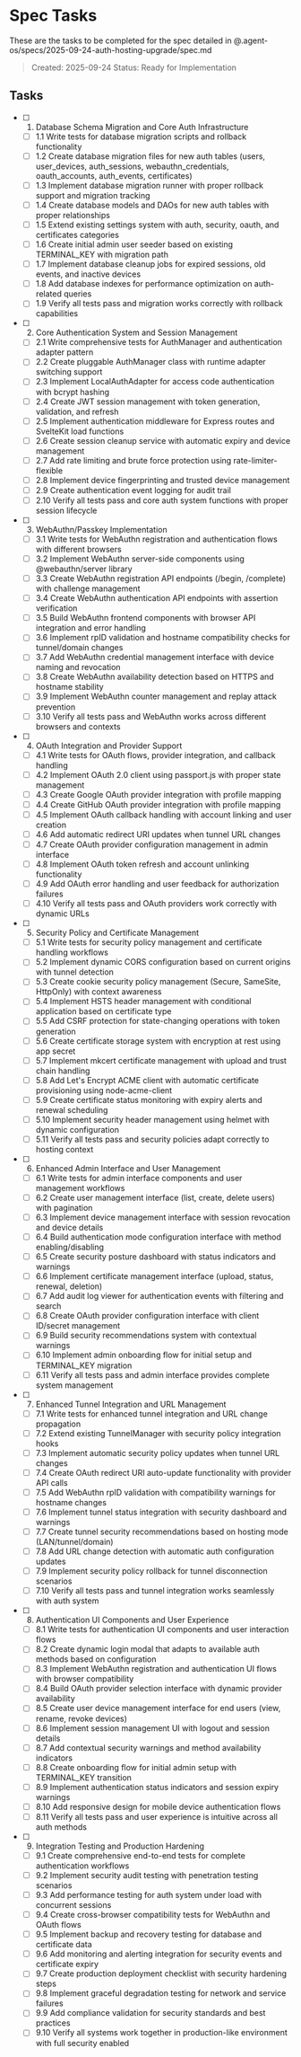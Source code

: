 # Spec Tasks

These are the tasks to be completed for the spec detailed in @.agent-os/specs/2025-09-24-auth-hosting-upgrade/spec.md

> Created: 2025-09-24
> Status: Ready for Implementation

## Tasks

- [ ] 1. Database Schema Migration and Core Auth Infrastructure
  - [ ] 1.1 Write tests for database migration scripts and rollback functionality
  - [ ] 1.2 Create database migration files for new auth tables (users, user_devices, auth_sessions, webauthn_credentials, oauth_accounts, auth_events, certificates)
  - [ ] 1.3 Implement database migration runner with proper rollback support and migration tracking
  - [ ] 1.4 Create database models and DAOs for new auth tables with proper relationships
  - [ ] 1.5 Extend existing settings system with auth, security, oauth, and certificates categories
  - [ ] 1.6 Create initial admin user seeder based on existing TERMINAL_KEY with migration path
  - [ ] 1.7 Implement database cleanup jobs for expired sessions, old events, and inactive devices
  - [ ] 1.8 Add database indexes for performance optimization on auth-related queries
  - [ ] 1.9 Verify all tests pass and migration works correctly with rollback capabilities

- [ ] 2. Core Authentication System and Session Management
  - [ ] 2.1 Write comprehensive tests for AuthManager and authentication adapter pattern
  - [ ] 2.2 Create pluggable AuthManager class with runtime adapter switching support
  - [ ] 2.3 Implement LocalAuthAdapter for access code authentication with bcrypt hashing
  - [ ] 2.4 Create JWT session management with token generation, validation, and refresh
  - [ ] 2.5 Implement authentication middleware for Express routes and SvelteKit load functions
  - [ ] 2.6 Create session cleanup service with automatic expiry and device management
  - [ ] 2.7 Add rate limiting and brute force protection using rate-limiter-flexible
  - [ ] 2.8 Implement device fingerprinting and trusted device management
  - [ ] 2.9 Create authentication event logging for audit trail
  - [ ] 2.10 Verify all tests pass and core auth system functions with proper session lifecycle

- [ ] 3. WebAuthn/Passkey Implementation
  - [ ] 3.1 Write tests for WebAuthn registration and authentication flows with different browsers
  - [ ] 3.2 Implement WebAuthn server-side components using @webauthn/server library
  - [ ] 3.3 Create WebAuthn registration API endpoints (/begin, /complete) with challenge management
  - [ ] 3.4 Create WebAuthn authentication API endpoints with assertion verification
  - [ ] 3.5 Build WebAuthn frontend components with browser API integration and error handling
  - [ ] 3.6 Implement rpID validation and hostname compatibility checks for tunnel/domain changes
  - [ ] 3.7 Add WebAuthn credential management interface with device naming and revocation
  - [ ] 3.8 Create WebAuthn availability detection based on HTTPS and hostname stability
  - [ ] 3.9 Implement WebAuthn counter management and replay attack prevention
  - [ ] 3.10 Verify all tests pass and WebAuthn works across different browsers and contexts

- [ ] 4. OAuth Integration and Provider Support
  - [ ] 4.1 Write tests for OAuth flows, provider integration, and callback handling
  - [ ] 4.2 Implement OAuth 2.0 client using passport.js with proper state management
  - [ ] 4.3 Create Google OAuth provider integration with profile mapping
  - [ ] 4.4 Create GitHub OAuth provider integration with profile mapping
  - [ ] 4.5 Implement OAuth callback handling with account linking and user creation
  - [ ] 4.6 Add automatic redirect URI updates when tunnel URL changes
  - [ ] 4.7 Create OAuth provider configuration management in admin interface
  - [ ] 4.8 Implement OAuth token refresh and account unlinking functionality
  - [ ] 4.9 Add OAuth error handling and user feedback for authorization failures
  - [ ] 4.10 Verify all tests pass and OAuth providers work correctly with dynamic URLs

- [ ] 5. Security Policy and Certificate Management
  - [ ] 5.1 Write tests for security policy management and certificate handling workflows
  - [ ] 5.2 Implement dynamic CORS configuration based on current origins with tunnel detection
  - [ ] 5.3 Create cookie security policy management (Secure, SameSite, HttpOnly) with context awareness
  - [ ] 5.4 Implement HSTS header management with conditional application based on certificate type
  - [ ] 5.5 Add CSRF protection for state-changing operations with token generation
  - [ ] 5.6 Create certificate storage system with encryption at rest using app secret
  - [ ] 5.7 Implement mkcert certificate management with upload and trust chain handling
  - [ ] 5.8 Add Let's Encrypt ACME client with automatic certificate provisioning using node-acme-client
  - [ ] 5.9 Create certificate status monitoring with expiry alerts and renewal scheduling
  - [ ] 5.10 Implement security header management using helmet with dynamic configuration
  - [ ] 5.11 Verify all tests pass and security policies adapt correctly to hosting context

- [ ] 6. Enhanced Admin Interface and User Management
  - [ ] 6.1 Write tests for admin interface components and user management workflows
  - [ ] 6.2 Create user management interface (list, create, delete users) with pagination
  - [ ] 6.3 Implement device management interface with session revocation and device details
  - [ ] 6.4 Build authentication mode configuration interface with method enabling/disabling
  - [ ] 6.5 Create security posture dashboard with status indicators and warnings
  - [ ] 6.6 Implement certificate management interface (upload, status, renewal, deletion)
  - [ ] 6.7 Add audit log viewer for authentication events with filtering and search
  - [ ] 6.8 Create OAuth provider configuration interface with client ID/secret management
  - [ ] 6.9 Build security recommendations system with contextual warnings
  - [ ] 6.10 Implement admin onboarding flow for initial setup and TERMINAL_KEY migration
  - [ ] 6.11 Verify all tests pass and admin interface provides complete system management

- [ ] 7. Enhanced Tunnel Integration and URL Management
  - [ ] 7.1 Write tests for enhanced tunnel integration and URL change propagation
  - [ ] 7.2 Extend existing TunnelManager with security policy integration hooks
  - [ ] 7.3 Implement automatic security policy updates when tunnel URL changes
  - [ ] 7.4 Create OAuth redirect URI auto-update functionality with provider API calls
  - [ ] 7.5 Add WebAuthn rpID validation with compatibility warnings for hostname changes
  - [ ] 7.6 Implement tunnel status integration with security dashboard and warnings
  - [ ] 7.7 Create tunnel security recommendations based on hosting mode (LAN/tunnel/domain)
  - [ ] 7.8 Add URL change detection with automatic auth configuration updates
  - [ ] 7.9 Implement security policy rollback for tunnel disconnection scenarios
  - [ ] 7.10 Verify all tests pass and tunnel integration works seamlessly with auth system

- [ ] 8. Authentication UI Components and User Experience
  - [ ] 8.1 Write tests for authentication UI components and user interaction flows
  - [ ] 8.2 Create dynamic login modal that adapts to available auth methods based on configuration
  - [ ] 8.3 Implement WebAuthn registration and authentication UI flows with browser compatibility
  - [ ] 8.4 Build OAuth provider selection interface with dynamic provider availability
  - [ ] 8.5 Create user device management interface for end users (view, rename, revoke devices)
  - [ ] 8.6 Implement session management UI with logout and session details
  - [ ] 8.7 Add contextual security warnings and method availability indicators
  - [ ] 8.8 Create onboarding flow for initial admin setup with TERMINAL_KEY transition
  - [ ] 8.9 Implement authentication status indicators and session expiry warnings
  - [ ] 8.10 Add responsive design for mobile device authentication flows
  - [ ] 8.11 Verify all tests pass and user experience is intuitive across all auth methods

- [ ] 9. Integration Testing and Production Hardening
  - [ ] 9.1 Create comprehensive end-to-end tests for complete authentication workflows
  - [ ] 9.2 Implement security audit testing with penetration testing scenarios
  - [ ] 9.3 Add performance testing for auth system under load with concurrent sessions
  - [ ] 9.4 Create cross-browser compatibility tests for WebAuthn and OAuth flows
  - [ ] 9.5 Implement backup and recovery testing for database and certificate data
  - [ ] 9.6 Add monitoring and alerting integration for security events and certificate expiry
  - [ ] 9.7 Create production deployment checklist with security hardening steps
  - [ ] 9.8 Implement graceful degradation testing for network and service failures
  - [ ] 9.9 Add compliance validation for security standards and best practices
  - [ ] 9.10 Verify all systems work together in production-like environment with full security enabled